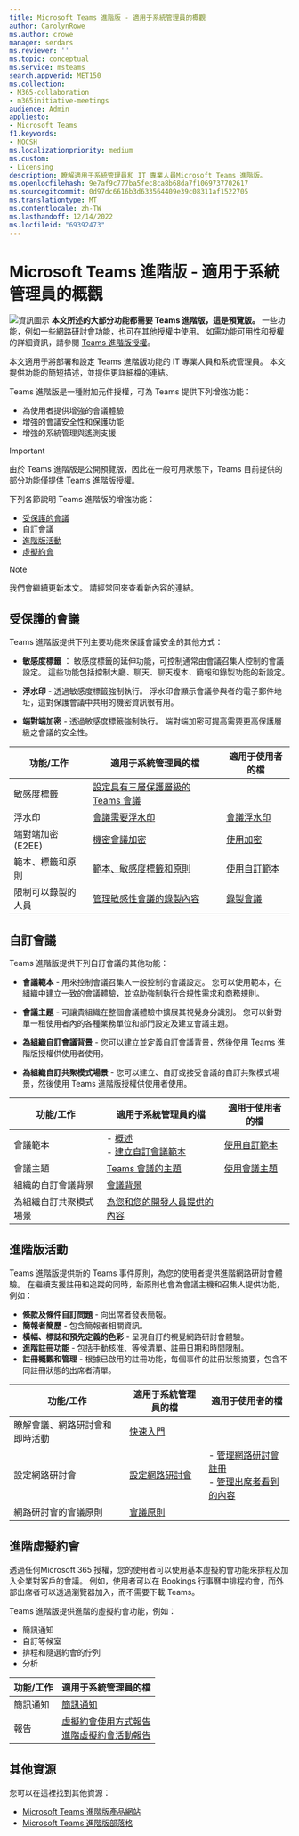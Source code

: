 ```yaml
---
title: Microsoft Teams 進階版 - 適用于系統管理員的概觀
author: CarolynRowe
ms.author: crowe
manager: serdars
ms.reviewer: ''
ms.topic: conceptual
ms.service: msteams
search.appverid: MET150
ms.collection:
- M365-collaboration
- m365initiative-meetings
audience: Admin
appliesto:
- Microsoft Teams
f1.keywords:
- NOCSH
ms.localizationpriority: medium
ms.custom:
- Licensing
description: 瞭解適用于系統管理員和 IT 專業人員Microsoft Teams 進階版。
ms.openlocfilehash: 9e7af9c777ba5fec8ca8b68da7f1069737702617
ms.sourcegitcommit: 0d97dc6616b3d633564409e39c08311af1522705
ms.translationtype: MT
ms.contentlocale: zh-TW
ms.lasthandoff: 12/14/2022
ms.locfileid: "69392473"
---
```

# <a name="microsoft-teams-premium---overview-for-administrators"></a>Microsoft Teams 進階版 - 適用于系統管理員的概觀

![資訊圖示 ](media/info.png) **本文所述的大部分功能都需要 Teams 進階版，這是預覽版。** 一些功能，例如一些網路研討會功能，也可在其他授權中使用。 如需功能可用性和授權的詳細資訊，請參閱 [Teams 進階版授權](teams-add-on-licensing/licensing-enhance-teams.md)。

本文適用于將部署和設定 Teams 進階版功能的 IT 專業人員和系統管理員。 本文提供功能的簡短描述，並提供更詳細檔的連結。

Teams 進階版是一種附加元件授權，可為 Teams 提供下列增強功能：  

-   為使用者提供增強的會議體驗
-   增強的會議安全性和保護功能 
-   增強的系統管理與遙測支援


> [!IMPORTANT]
> 由於 Teams 進階版是公開預覽版，因此在一般可用狀態下，Teams 目前提供的部分功能僅提供 Teams 進階版授權。 

下列各節說明 Teams 進階版的增強功能：

- [受保護的會議](#protected-meetings)
- [自訂會議](#custom-meetings)
- [進階版活動](#premium-events)
- [虛擬約會](#advanced-virtual-appointments)

> [!Note]
>我們會繼續更新本文。 請經常回來查看新內容的連結。

## <a name="protected-meetings"></a>受保護的會議

Teams 進階版提供下列主要功能來保護會議安全的其他方式： 

- **敏感度標籤** ： 敏感度標籤的延伸功能，可控制通常由會議召集人控制的會議設定。 這些功能包括控制大廳、聊天、聊天複本、簡報和錄製功能的新設定。

- **浮水印** - 透過敏感度標籤強制執行。 浮水印會顯示會議參與者的電子郵件地址，這對保護會議中共用的機密資訊很有用。 

- **端對端加密** - 透過敏感度標籤強制執行。 端對端加密可提高需要更高保護層級之會議的安全性。


| 功能/工作  | 適用于系統管理員的檔 | 適用于使用者的檔
| -------------------- | ----------- | ------------ |
| 敏感度標籤 | [設定具有三層保護層級的 Teams 會議](configure-meetings-three-tiers-protection.md) | |
| 浮水印 | [會議需要浮水印](watermark-meeting-content-video.md) | [會議浮水印](https://support.microsoft.com/office/watermark-for-teams-meetings-a9166432-f429-4a19-9a72-c9e8fdf4f589)|
| 端對端加密 (E2EE)  | [機密會議加密](end-to-end-encrypted-meetings.md) | [使用加密](https://support.microsoft.com/office/use-end-to-end-encryption-for-teams-meetings-a8326d15-d187-49c4-ac99-14c17dbd617c)  |
| 範本、標籤和原則 | [範本、敏感度標籤和原則](meeting-templates-sensitivity-labels-policies.md)  | [使用自訂範本](https://support.microsoft.com/office/use-custom-templates-for-teams-meetings-78279be9-3283-4999-b24e-96fb0da2fb4f) |
| 限制可以錄製的人員 | [管理敏感性會議的錄製內容](manage-meeting-recording-options.md) | [錄製會議](https://support.microsoft.com/office/record-a-meeting-in-teams-34dfbe7f-b07d-4a27-b4c6-de62f1348c24?storagetype=stage#bkmk_whocanstartorstoparecording) |


## <a name="custom-meetings"></a>自訂會議

Teams 進階版提供下列自訂會議的其他功能：

- **會議範本** - 用來控制會議召集人一般控制的會議設定。 您可以使用範本，在組織中建立一致的會議體驗，並協助強制執行合規性需求和商務規則。

- **會議主題** - 可讓貴組織在整個會議體驗中擴展其視覺身分識別。 您可以針對單一租使用者內的各種業務單位和部門設定及建立會議主題。

- **為組織自訂會議背景** - 您可以建立並定義自訂會議背景，然後使用 Teams 進階版授權供使用者使用。

- **為組織自訂共聚模式場景** - 您可以建立、自訂或接受會議的自訂共聚模式場景，然後使用 Teams 進階版授權供使用者使用。


| 功能/工作 | 適用于系統管理員的檔 | 適用于使用者的檔
| -------------------- | ----------- | ------------ |
| 會議範本 | - [概述](custom-meeting-templates-overview.md)<br>- [建立自訂會議範本](create-custom-meeting-template.md)| [使用自訂範本](https://support.microsoft.com/office/use-custom-templates-for-teams-meetings-78279be9-3283-4999-b24e-96fb0da2fb4f)
| 會議主題 | [Teams 會議的主題](meeting-themes.md) | [使用會議主題](https://support.microsoft.com/office/use-meeting-themes-for-teams-meetings-fbfd826d-1112-4790-918a-5a82cac8250e) |
| 組織的自訂會議背景 | [會議背景](custom-meeting-backgrounds.md)| |
| 為組織自訂共聚模式場景 | [為您和您的開發人員提供的內容](/microsoftteams/platform/apps-in-teams-meetings/teams-together-mode)| |





## <a name="premium-events"></a>進階版活動

Teams 進階版提供新的 Teams 事件原則，為您的使用者提供進階網路研討會體驗。 在繼續支援註冊和追蹤的同時，新原則也會為會議主機和召集人提供功能，例如：

- **條款及條件自訂問題** - 向出席者發表簡報。
- **簡報者簡歷** - 包含簡報者相關資訊。
- **橫幅、標誌和預先定義的色彩** - 呈現自訂的視覺網路研討會體驗。
- **進階註冊功能** - 包括手動核准、等候清單、註冊日期和時間限制。
- **註冊概觀和管理** - 根據已啟用的註冊功能，每個事件的註冊狀態摘要，包含不同註冊狀態的出席者清單。


| 功能/工作 | 適用于系統管理員的檔 | 適用于使用者的檔
| -------------------- | ----------- | ----------- |
| 瞭解會議、網路研討會和即時活動 | [快速入門](quick-start-meetings-live-events.md) | |
| 設定網路研討會 | [設定網路研討會](set-up-webinars.md) | - [管理網路研討會註冊](https://support.microsoft.com/office/manage-webinar-registration-923f382a-0cca-433a-b38d-7461971192d1) <br> - [管理出席者看到的內容](https://support.microsoft.com/office/manage-what-attendees-see-in-teams-meetings-19bfd690-8122-49f4-bc04-c2c5f69b4e16)|
| 網路研討會的會議原則 | [會議原則](meeting-policies-in-teams-general.md) | |




## <a name="advanced-virtual-appointments"></a>進階虛擬約會

透過任何Microsoft 365 授權，您的使用者可以使用基本虛擬約會功能來排程及加入企業對客戶的會議。 例如，使用者可以在 Bookings 行事曆中排程約會，而外部出席者可以透過瀏覽器加入，而不需要下載 Teams。 

Teams 進階版提供進階的虛擬約會功能，例如：

- 簡訊通知
- 自訂等候室
- 排程和隨選約會的佇列
- 分析

| 功能/工作  | 適用于系統管理員的檔 | 
| -------------------- | ----------- | 
| 簡訊通知  | [簡訊通知](bookings-app-admin.md#sms-text-notifications) | 
| 報告 | [虛擬約會使用方式報告](/microsoft-365/frontline/virtual-appointments-usage-report?bc=%2fmicrosoftteams%2fbreadcrumb%2ftoc.json&toc=%2fmicrosoftteams%2ftoc.json)<br>[進階虛擬約會活動報告](/microsoft-365/frontline/advanced-virtual-appointments-activity-report?bc=%2fmicrosoftteams%2fbreadcrumb%2ftoc.json&toc=%2fmicrosoftteams%2ftoc.json) | 



## <a name="additional-resources"></a>其他資源

您可以在這裡找到其他資源：

- [Microsoft Teams 進階版產品網站](https://www.microsoft.com/microsoft-teams/premium)
- [Microsoft Teams 進階版部落格](https://www.microsoft.com/microsoft-365/blog/2022/10/12/introducing-microsoft-teams-premium-the-better-way-to-meet/)



